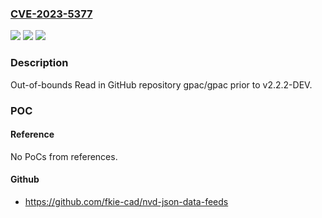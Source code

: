### [CVE-2023-5377](https://cve.mitre.org/cgi-bin/cvename.cgi?name=CVE-2023-5377)
![](https://img.shields.io/static/v1?label=Product&message=gpac%2Fgpac&color=blue)
![](https://img.shields.io/static/v1?label=Version&message=unspecified%3C%20v2.2.2-DEV%20&color=brighgreen)
![](https://img.shields.io/static/v1?label=Vulnerability&message=CWE-125%20Out-of-bounds%20Read&color=brighgreen)

### Description

Out-of-bounds Read in GitHub repository gpac/gpac prior to v2.2.2-DEV.

### POC

#### Reference
No PoCs from references.

#### Github
- https://github.com/fkie-cad/nvd-json-data-feeds

